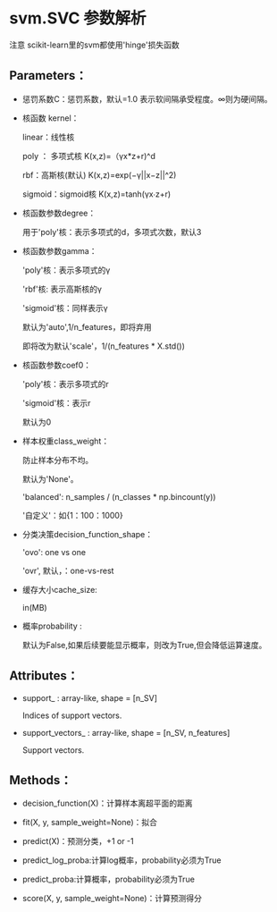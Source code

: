 # svm.SVC 参数解析
 注意 scikit-learn里的svm都使用'hinge'损失函数

## Parameters：
* 惩罚系数C：惩罚系数，默认=1.0 表示软间隔承受程度。∞则为硬间隔。

* 核函数 kernel：

	linear：线性核
	
	poly ： 多项式核 K(x,z)=（γx*z+r)^d
	
	rbf：高斯核(默认) K(x,z)=exp(−γ||x−z||^2) 
	
	sigmoid：sigmoid核 K(x,z)=tanh(γx∙z+r)
	
* 核函数参数degree：

	用于'poly'核：表示多项式的d，多项式次数，默认3
	
* 核函数参数gamma：
	
	'poly'核：表示多项式的γ
	
	'rbf'核: 表示高斯核的γ
	
	'sigmoid'核：同样表示γ
	
	默认为'auto',1/n_features，即将弃用
	
	即将改为默认'scale'，1/(n_features * X.std())

* 核函数参数coef0：

	'poly'核：表示多项式的r
	
	'sigmoid'核：表示r
	
	默认为0
	
* 样本权重class_weight：

	防止样本分布不均。
	
	默认为'None'。
	
	'balanced': n_samples / (n_classes * np.bincount(y))
	
	'自定义'：如{1：100：1000}
	
* 分类决策decision_function_shape：

	'ovo': one vs one	
	
	'ovr', 默认，：one-vs-rest
	
* 缓存大小cache_size:

	in(MB)
	
* 概率probability : 

	默认为False,如果后续要能显示概率，则改为True,但会降低运算速度。
	
## Attributes：
	
* support_ : array-like, shape = [n_SV]

	Indices of support vectors.
	
* support_vectors_ : array-like, shape = [n_SV, n_features]
	
	Support vectors.
	
## Methods：
	
* decision_function(X)：计算样本离超平面的距离

* fit(X, y, sample_weight=None)：拟合

* predict(X)：预测分类，+1 or -1

* predict_log_proba:计算log概率，probability必须为True

* predict_proba:计算概率，probability必须为True

* score(X, y, sample_weight=None)：计算预测得分